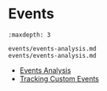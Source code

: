 # Events

```{toctree}
:maxdepth: 3

events/events-analysis.md
events/events-analysis.md
```

- [Events Analysis](./events/events-analysis.md)
- [Tracking Custom Events](./events/tracking-custom-events.md)

